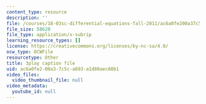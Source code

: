 ```yaml
---
content_type: resource
description: ''
file: /courses/18-03sc-differential-equations-fall-2011/ac6a0fe200a37c5ca693a1d80aec60b1_zreI4HllD80.srt
file_size: 58620
file_type: application/x-subrip
learning_resource_types: []
license: https://creativecommons.org/licenses/by-nc-sa/4.0/
ocw_type: OCWFile
resourcetype: Other
title: 3play caption file
uid: ac6a0fe2-00a3-7c5c-a693-a1d80aec60b1
video_files:
  video_thumbnail_file: null
video_metadata:
  youtube_id: null
---
```

